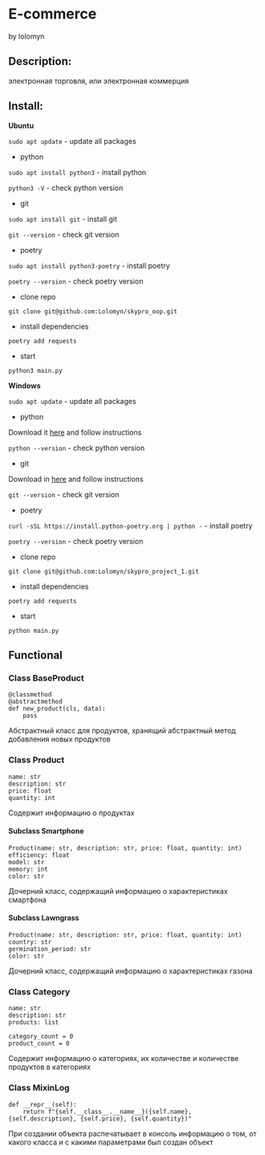 # E-commerce
by lolomyn

## Description:

электронная торговля, или электронная коммерция

## Install:

**Ubuntu**

`sudo apt update` - update all packages

- python

`sudo apt install python3` - install python

`python3 -V` - check python version

- git

`sudo apt install git` - install git

`git --version` - check git version

- poetry

`sudo apt install python3-poetry` - install poetry

`poetry --version` - check poetry version

- clone repo

`git clone git@github.com:Lolomyn/skypro_oop.git`

- install dependencies

`poetry add requests`

- start

`python3 main.py`

**Windows**

`sudo apt update` - update all packages

- python

Download it  [here](https://www.python.org/) and follow instructions

`python --version` - check python version

- git

Download in [here](https://git-scm.com/) and follow instructions

`git --version` - check git version

- poetry

`curl -sSL https://install.python-poetry.org | python -` - install poetry

`poetry --version` - check poetry version

- clone repo

`git clone git@github.com:Lolomyn/skypro_project_1.git`

- install dependencies

`poetry add requests`

- start

`python main.py`

## Functional
### Class BaseProduct
    @classmethod
    @abstractmethod
    def new_product(cls, data):
        pass
Абстрактный класс для продуктов, хранящий абстрактный метод добавления новых продуктов

### Class Product
    name: str
    description: str
    price: float
    quantity: int

Содержит информацию о продуктах

#### Subclass Smartphone
    Product(name: str, description: str, price: float, quantity: int)
    efficiency: float
    model: str
    memory: int
    color: str

Дочерний класс, содержащий информацию о характеристиках смартфона

#### Subclass Lawngrass
    Product(name: str, description: str, price: float, quantity: int)
    country: str
    germination_period: str
    color: str

Дочерний класс, содержащий информацию о характеристиках газона

### Class Category
    name: str
    description: str
    products: list

    category_count = 0
    product_count = 0

Содержит информацию о категориях, их количестве и количестве продуктов в категориях    
    
### Class MixinLog
    def __repr__(self):
        return f"{self.__class__.__name__}({self.name}, {self.description}, {self.price}, {self.quantity})"
При создании объекта распечатывает в консоль информацию о том, от какого класса и с какими параметрами был создан объект